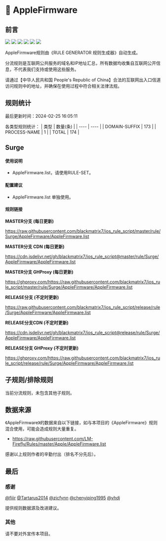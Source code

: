 # 🧸 AppleFirmware

## 前言

![](https://shields.io/badge/-移除重复规则-ff69b4) ![](https://shields.io/badge/-DOMAIN与DOMAIN--SUFFIX合并-green) ![](https://shields.io/badge/-DOMAIN--SUFFIX间合并-critical) ![](https://shields.io/badge/-DOMAIN与DOMAIN--KEYWORD合并-9cf) ![](https://shields.io/badge/-DOMAIN--SUFFIX与DOMAIN--KEYWORD合并-blue) ![](https://shields.io/badge/-IP--CIDR(6)合并-blueviolet) 

AppleFirmware规则由《RULE GENERATOR 规则生成器》自动生成。

分流规则是互联网公共服务的域名和IP地址汇总，所有数据均收集自互联网公开信息，不代表我们支持或使用这些服务。

请通过【中华人民共和国 People's Republic of China】合法的互联网出入口信道访问规则中的地址，并确保在使用过程中符合相关法律法规。

## 规则统计

最后更新时间：2024-02-25 16:05:11

各类型规则统计：
| 类型 | 数量(条)  | 
| ---- | ----  |
| DOMAIN-SUFFIX | 173  | 
| PROCESS-NAME | 1  | 
| TOTAL | 174  | 


## Surge 

#### 使用说明
- AppleFirmware.list，请使用RULE-SET。

#### 配置建议
- AppleFirmware.list 单独使用。

#### 规则链接
**MASTER分支 (每日更新)**

https://raw.githubusercontent.com/blackmatrix7/ios_rule_script/master/rule/Surge/AppleFirmware/AppleFirmware.list

**MASTER分支 CDN (每日更新)**

https://cdn.jsdelivr.net/gh/blackmatrix7/ios_rule_script@master/rule/Surge/AppleFirmware/AppleFirmware.list

**MASTER分支 GHProxy (每日更新)**

https://ghproxy.com/https://raw.githubusercontent.com/blackmatrix7/ios_rule_script/master/rule/Surge/AppleFirmware/AppleFirmware.list

**RELEASE分支 (不定时更新)**

https://raw.githubusercontent.com/blackmatrix7/ios_rule_script/release/rule/Surge/AppleFirmware/AppleFirmware.list

**RELEASE分支CDN (不定时更新)**

https://cdn.jsdelivr.net/gh/blackmatrix7/ios_rule_script@release/rule/Surge/AppleFirmware/AppleFirmware.list

**RELEASE分支 GHProxy (不定时更新)**

https://ghproxy.com/https://raw.githubusercontent.com/blackmatrix7/ios_rule_script/release/rule/Surge/AppleFirmware/AppleFirmware.list

## 子规则/排除规则


当前分流规则，未包含其他子规则。

## 数据来源

《AppleFirmware》的数据来自以下链接，如与本项目的《AppleFirmware》规则混合使用，可能会造成规则大量重复。

- https://raw.githubusercontent.com/LM-Firefly/Rules/master/Apple/AppleFirmware.list


感谢以上规则作者的辛勤付出（排名不分先后）。

## 最后

### 感谢

[@fiiir](https://github.com/fiiir) [@Tartarus2014](https://github.com/Tartarus2014) [@zjcfynn](https://github.com/zjcfynn) [@chenyiping1995](https://github.com/chenyiping1995) [@vhdj](https://github.com/vhdj)

提供规则数据源及改进建议。

### 其他

请不要对外宣传本项目。